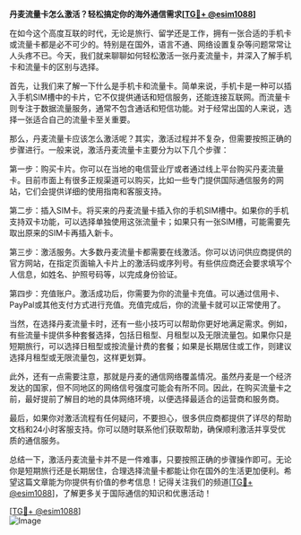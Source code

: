 **丹麦流量卡怎么激活？轻松搞定你的海外通信需求[[TG💪+ @esim1088](https://t.me/s/esim1088)]**

在如今这个高度互联的时代，无论是旅行、留学还是工作，拥有一张合适的手机卡或流量卡都是必不可少的。特别是在国外，语言不通、网络设置复杂等问题常常让人头疼不已。今天，我们就来聊聊如何轻松激活一张丹麦流量卡，并深入了解手机卡和流量卡的区别与选择。

首先，让我们来了解一下什么是手机卡和流量卡。简单来说，手机卡是一种可以插入手机SIM槽中的卡片，它不仅提供通话和短信服务，还能连接互联网。而流量卡则专注于数据流量服务，通常不包含通话和短信功能。对于经常出国的人来说，选择一张适合自己的流量卡至关重要。

那么，丹麦流量卡应该怎么激活呢？其实，激活过程并不复杂，但需要按照正确的步骤进行。一般来说，激活丹麦流量卡主要分为以下几个步骤：

第一步：购买卡片。你可以在当地的电信营业厅或者通过线上平台购买丹麦流量卡。目前市面上有很多正规渠道可以购买，比如一些专门提供国际通信服务的网站，它们会提供详细的使用指南和客服支持。

第二步：插入SIM卡。将买来的丹麦流量卡插入你的手机SIM槽中。如果你的手机支持双卡功能，可以选择单独使用这张流量卡；如果只有一张SIM槽，可能需要先取出原来的SIM卡再插入新卡。

第三步：激活服务。大多数丹麦流量卡都需要在线激活。你可以访问供应商提供的官方网站，在指定页面输入卡片上的激活码或序列号。有些供应商还会要求填写个人信息，如姓名、护照号码等，以完成身份验证。

第四步：充值账户。激活成功后，你需要为你的流量卡充值。可以通过信用卡、PayPal或其他支付方式进行充值。充值完成后，你的流量卡就可以正常使用了。

当然，在选择丹麦流量卡时，还有一些小技巧可以帮助你更好地满足需求。例如，有些流量卡提供多种套餐选择，包括日租型、月租型以及无限流量包。如果你只是短期旅行，可以选择日租型或按流量计费的套餐；如果是长期居住或工作，则建议选择月租型或无限流量包，这样更划算。

此外，还有一点需要注意，那就是丹麦的通信网络覆盖情况。虽然丹麦是一个经济发达的国家，但不同地区的网络信号强度可能会有所不同。因此，在购买流量卡之前，最好提前了解目的地的具体网络环境，以便选择最适合的运营商和服务商。

最后，如果你对激活流程有任何疑问，不要担心，很多供应商都提供了详尽的帮助文档和24小时客服支持。你可以随时联系他们获取帮助，确保顺利激活并享受优质的通信服务。

总结一下，激活丹麦流量卡并不是一件难事，只要按照正确的步骤操作即可。无论你是短期旅行还是长期居住，合理选择流量卡都能让你在国外的生活更加便利。希望这篇文章能为你提供有价值的参考信息！记得关注我们的频道[[TG💪+ @esim1088](https://t.me/s/esim1088)]，了解更多关于国际通信的知识和优惠活动！

[[TG💪+ @esim1088](https://t.me/s/esim1088)]  
![Image](https://i.postimg.cc/4NQfJmqS/Snipaste-2025-05-13-00-14-12.png)